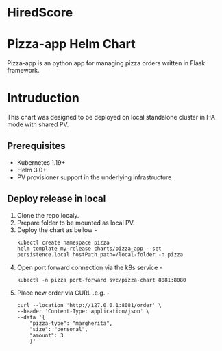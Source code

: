 # HiredScore
# Pizza-app Helm Chart

Pizza-app is an python app for managing pizza orders written in Flask framework.

# Intruduction

This chart was designed to be deployed on local standalone cluster in HA mode with shared PV.

## Prerequisites

- Kubernetes 1.19+
- Helm 3.0+
- PV provisioner support in the underlying infrastructure

## Deploy release in local

1. Clone the repo localy.
2. Prepare folder to be mounted as local PV.
3. Deploy the chart as bellow -
    ```console
    kubectl create namespace pizza
    helm template my-release charts/pizza_app --set persistence.local.hostPath.path=/local-folder -n pizza
    ```
4. Open port forward connection via the k8s service - 
     ```console
    kubectl -n pizza port-forward svc/pizza-chart 8081:8080
    ```
6. Place new order via CURL .e.g. - 
    ```console
    curl --location 'http://127.0.0.1:8081/order' \
    --header 'Content-Type: application/json' \
    --data '{
        "pizza-type": "margherita",
        "size": "personal",
        "amount": 3
        }'
    ```
